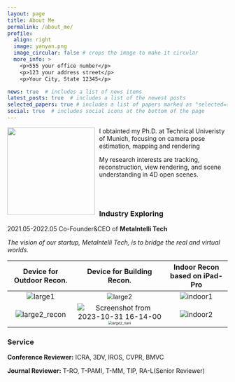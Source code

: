 ```yaml
---
layout: page
title: About Me
permalink: /about_me/
profile:
  align: right
  image: yanyan.png
  image_circular: false # crops the image to make it circular
  more_info: >
    <p>555 your office number</p>
    <p>123 your address street</p>
    <p>Your City, State 12345</p>

news: true  # includes a list of news items
latest_posts: true  # includes a list of the newest posts
selected_papers: true # includes a list of papers marked as "selected={true}"
social: true  # includes social icons at the bottom of the page
---
```

<!-- <div style="float:left;margin:0 10px 10px 0" markdown="1">
    ![book](images/yanyan.png)
</div> -->

<div style="float:left;margin:0 10px 10px 0" class="col-md-4" markdown="1">
  <!-- ![Alt Text](../img/folder/blah.jpg) -->
  <img height="200px" class="center-block" src="../images/yanyan.png">
  </div>
I obtainted my Ph.D. at Technical Univeristy of Munich, focusing on camera pose estimation, mapping and rendering 

My research interests are tracking, reconstruction, view rendering, and scene understanding in 4D open scenes.  



<br />

<br />

### Industry Exploring

2021.05-2022.05  Co-Founder&CEO of  **MetaIntelli Tech** 

*The vision of our startup, MetaIntelli Tech, is to bridge the real and virtual worlds.*

|                  Device for Outdoor Recon.                   |                  Device for Building Recon.                  |     Indoor Recon based on iPad-Pro      |
| :----------------------------------------------------------: | :----------------------------------------------------------: | :-------------------------------------: |
| <img src="/images/startup/large1.png" alt="large1" style="zoom: 100%;" /> | <img src="/images/startup/large2.png" alt="large2" style="zoom:90%;" /> | ![indoor1](/images/startup/indoor1.gif) |
| <img src="/images/startup/large2_recon.png" alt="large2_recon" style="zoom:100%;" /> | ![Screenshot from 2023-10-31 16-14-00](/images/startup/large2_reco.png) <img src="/images/startup/large2_navi.png" alt="large2_navi" style="zoom:50%;" /> | ![indoor2](/images/startup/indoor2.gif) |

### Service

**Conference Reviewer:** ICRA, 3DV, IROS, CVPR, BMVC

**Journal Reviewer:** T-RO, T-PAMI, T-MM, TIP, RA-L(Senior Reviewer)
